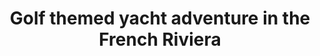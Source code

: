 ---
category: luxury
title: Golf themed yacht adventure in the French Riviera
class: golf-themed-yacht-adventure-in-the-french-riviera
cruiseline: Club Med - Club Med 2
special-info: All Inclusive + Luxury Yachting Experience with Watersports Marina
price: 1729
nights: 7
cruise-url: http://www.planetcruise.co.uk/club-med-cruises/club-med-2/26-september-2016/110954?utm_medium=referral&utm_source=secret-escapes&utm_campaign=website
---